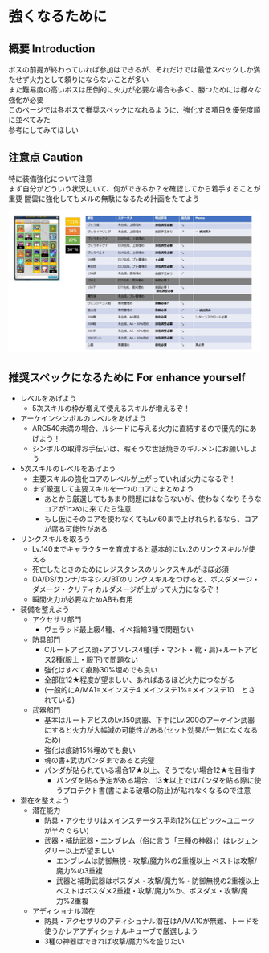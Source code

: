 # 強くなるために

## 概要 Introduction

ボスの前提が終わっていれば参加はできるが、それだけでは最低スペックしか満たせず火力として頼りにならないことが多い\
また難易度の高いボスは圧倒的に火力が必要な場合も多く、勝つためには様々な強化が必要\
このページでは各ボスで推奨スペックになれるように、強化する項目を優先度順に並べてみた\
参考にしてみてほしい

## 注意点 Caution

特に装備強化について注意\
まず自分がどういう状況にいて、何ができるか？を確認してから着手することが重要
闇雲に強化してもメルの無駄になるため計画をたてよう

![例](/docs/boss/equipList.jpg)

## 推奨スペックになるために For enhance yourself

* レベルをあげよう
	* 5次スキルの枠が増えて使えるスキルが増えるぞ！
* アーケインシンボルのレベルをあげよう
	* ARC540未満の場合、ルシードに与える火力に直結するので優先的にあげよう！
	* シンボルの取得お手伝いは、暇そうな世話焼きのギルメンにお願いしよう
* 5次スキルのレベルをあげよう
	* 主要スキルの強化コアのレベルが上がっていれば火力になるぞ！
	* まず厳選して主要スキルを一つのコアにまとめよう
		* あとから厳選してもあまり問題にはならないが、使わなくなりそうなコアが1つめに来てたら注意
		* もし仮にそのコアを使わなくてもLv.60まで上げれられるなら、コアが腐る可能性がある
* リンクスキルを取ろう
	* Lv.140までキャラクターを育成すると基本的にLv.2のリンクスキルが使える
	* 死亡したときのためにレジスタンスのリンクスキルがほぼ必須
	* DA/DS/カンナ/キネシス/BTのリンクスキルをつけると、ボスダメージ・ダメージ・クリティカルダメージが上がって火力になるぞ！
	* 瞬間火力が必要なためABも有用
* 装備を整えよう
	* アクセサリ部門
		* ヴェラッド最上級4種、イベ指輪3種で問題ない
	* 防具部門
		* Cルートアビス頭+アブソレス4種(手・マント・靴・肩)+ルートアビス2種(服上・服下)で問題ない
		* 強化はすべて痕跡30%埋めでも良い		
		* 全部位12★程度が望ましい、あればあるほど火力につながる
		* (一般的にA/MA1=メインステ4 メインステ1%=メインステ10　とされている)
	* 武器部門
		* 基本はルートアビスのLv.150武器、下手にLv.200のアーケイン武器にすると火力が大幅減の可能性がある(セット効果が一気になくなるため)
		* 強化は痕跡15%埋めでも良い
		* 魂の書+武功パンダまであると完璧
		* パンダが貼られている場合17★以上、そうでない場合12★を目指す
			* パンダを貼る予定がある場合、13★以上ではパンダを貼る際に使うプロテクト書(書による破壊の防止)が貼れなくなるので注意
* 潜在を整えよう
	* 潜在能力
		* 防具・アクセサリはメインステータス平均12%(エピック~ユニークが半々ぐらい)
		* 武器・補助武器・エンブレム（俗に言う「三種の神器」）はレジェンダリー以上が望ましい
			* エンブレムは防御無視・攻撃/魔力%の2重複以上
				ベストは攻撃/魔力%の3重複
			* 武器と補助武器はボスダメ・攻撃/魔力%・防御無視の2重複以上
				ベストはボスダメ2重複・攻撃/魔力%か、ボスダメ・攻撃/魔力%2重複
	* アディショナル潜在
		* 防具・アクセサリのアディショナル潜在はA/MA10が無難、トードを使うかレアアディショナルキューブで厳選しよう
		* 3種の神器はできれば攻撃/魔力%を盛りたい

